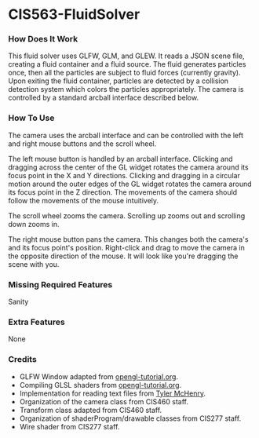 # CIS563-FluidSolver #
### How Does It Work ###
This fluid solver uses GLFW, GLM, and GLEW. It reads a JSON scene file,
creating a fluid container and a fluid source. The fluid generates particles
once, then all the particles are subject to fluid forces (currently gravity).
Upon exiting the fluid container, particles are detected by a collision
detection system which colors the particles appropriately. The camera is
controlled by a standard arcball interface described below.

### How To Use ###
The camera uses the arcball interface and can be controlled with the left and
right mouse buttons and the scroll wheel.

The left mouse button is handled by an arcball interface. Clicking and dragging
across the center of the GL widget rotates the camera around its focus point in
the X and Y directions. Clicking and dragging in a circular motion around the
outer edges of the GL widget rotates the camera around its focus point in the Z
direction. The movements of the camera should follow the movements of the mouse
intuitively.

The scroll wheel zooms the camera. Scrolling up zooms out and scrolling down
zooms in.

The right mouse button pans the camera. This changes both the camera's and its
focus point's position. Right-click and drag to move the camera in the opposite
direction of the mouse. It will look like you're dragging the scene with you.

### Missing Required Features ###
Sanity

### Extra Features ###
None

### Credits ###
- GLFW Window adapted from [opengl-tutorial.org](http://www.opengl-tutorial.org/beginners-tutorials/tutorial-1-opening-a-window/).
- Compiling GLSL shaders from [opengl-tutorial.org](http://www.opengl-tutorial.org/beginners-tutorials/tutorial-2-the-first-triangle/).
- Implementation for reading text files from [Tyler McHenry](http://stackoverflow.com/questions/2602013/read-whole-ascii-file-into-c-stdstring).
- Organization of the camera class from CIS460 staff.
- Transform class adapted from CIS460 staff.
- Organization of shaderProgram/drawable classes from CIS277 staff.
- Wire shader from CIS277 staff.